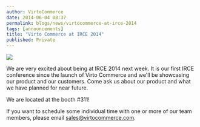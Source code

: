 ```yaml
---
author: VirtoCommerce
date: 2014-06-04 08:37
permalink: blogs/news/virtocommerce-at-irce-2014
tags: [announcements]
title: "Virto Commerce at IRCE 2014"
published: Private
---
```

![](assets/images/blog/irce-2014.jpg)

We are very excited about being at IRCE 2014 next week. It is our first IRCE conference since the launch of Virto Commerce and we'll be showcasing our product and our customers. Come ask us about our product and what we have planned for near future.
<!--excerpt-->
We are located at the booth #311!

If you want to schedule some individual time with one or more of our team members, please email sales@virtocommerce.com.